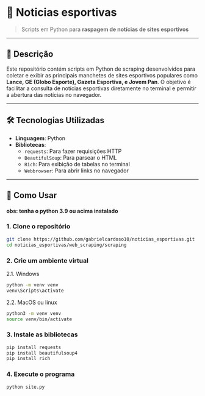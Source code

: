 # 📰 **Noticias esportivas**

> Scripts em Python para **raspagem de notícias de sites esportivos**

---

## 📜 **Descrição**

Este repositório contém scripts em Python de scraping desenvolvidos para coletar e exibir as principais manchetes de sites esportivos populares como **Lance, GE (Globo Esporte), Gazeta Esportiva, e Jovem Pan**. O objetivo é facilitar a consulta de notícias esportivas diretamente no terminal e permitir a abertura das notícias no navegador.

---

## 🛠️ **Tecnologias Utilizadas**

- **Linguagem**: Python
- **Bibliotecas**:
  - `requests`: Para fazer requisições HTTP
  - `BeautifulSoup`: Para parsear o HTML
  - `Rich`: Para exibição de tabelas no terminal
  - `Webbrowser`: Para abrir links no navegador
  
---

## 🚀 **Como Usar**

#### obs: tenha o python 3.9 ou acima instalado
### 1. Clone o repositório

```bash
git clone https://github.com/gabrielcardoso10/noticias_esportivas.git
cd noticias_esportivas/web_scraping/scraping
```

### 2. Crie um ambiente virtual
2.1. Windows

```bash
python -m venv venv
venv\Scripts\activate
```

2.2. MacOS ou linux
```bash
python3 -m venv venv
source venv/bin/activate
```

### 3. Instale as bibliotecas
```bash
pip install requests
pip install beautifulsoup4
pip install rich
```

### 4. Execute o programa
```bash
python site.py
```


